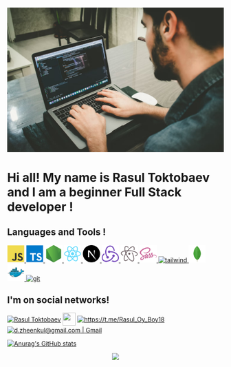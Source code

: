 ![Header](https://github.com/RasulToktobaev/RasulToktobaev/blob/main/header.png)

# Hi all! My name is Rasul Toktobaev and I am a beginner Full Stack developer !

## Languages and Tools !

<p>
  <a href="https://developer.mozilla.org/en-US/docs/Web/JavaScript" target="_blank" rel="noreferrer">
    <img src="https://raw.githubusercontent.com/devicons/devicon/master/icons/javascript/javascript-original.svg" alt="javascript" width="40" height="40" />
  </a>
  <a href="https://www.typescriptlang.org/" target="_blank" rel="noreferrer">
    <img src="https://raw.githubusercontent.com/devicons/devicon/master/icons/typescript/typescript-original.svg" alt="typescript" width="40" height="40" />
  </a>
    <a href="https://nodejs.org" target="_blank" rel="noreferrer">
    <img src="https://raw.githubusercontent.com/devicons/devicon/master/icons/nodejs/nodejs-original.svg" alt="nodejs" width="40" height="40" />
  </a>
  <a href="https://reactjs.org/" target="_blank" rel="noreferrer">
    <img src="https://raw.githubusercontent.com/devicons/devicon/master/icons/react/react-original.svg" alt="react" width="40" height="40" />
  </a>
  <a href="https://nextjs.org/" target="_blank" rel="noreferrer">
    <img src="https://raw.githubusercontent.com/devicons/devicon/master/icons/nextjs/nextjs-original.svg" alt="nextjs" width="40" height="40" />
  </a>
  <a href="https://redux.js.org" target="_blank" rel="noreferrer">
    <img src="https://raw.githubusercontent.com/devicons/devicon/master/icons/redux/redux-original.svg" alt="redux" width="40" height="40" />
  </a>
  <a href="https://jotai.org/docs/core/atom" target="_blank" rel="noreferrer">
    <img src="https://raw.githubusercontent.com/devicons/devicon/master/icons/atom/atom-original.svg" alt="redux" width="40" height="40" />
  </a>
  <a href="https://sass-lang.com" target="_blank" rel="noreferrer">
    <img src="https://raw.githubusercontent.com/devicons/devicon/master/icons/sass/sass-original.svg" alt="sass" width="40" height="40" />
  </a>
  <a href="https://tailwindcss.com/" target="_blank" rel="noreferrer">
    <img src="https://www.vectorlogo.zone/logos/tailwindcss/tailwindcss-icon.svg" alt="tailwind" width="40" height="40" />
  </a>
  <a href="https://www.mongodb.com/" target="_blank" rel="noreferrer">
    <img src="https://raw.githubusercontent.com/devicons/devicon/master/icons/mongodb/mongodb-original.svg" alt="mongodb" width="40" height="40" />
  </a>
  <a href="https://www.docker.com/" target="_blank" rel="noreferrer">
    <img src="https://raw.githubusercontent.com/devicons/devicon/master/icons/docker/docker-original.svg" alt="docker" width="40" height="40" />
  </a>
  <a href="https://git-scm.com/" target="_blank" rel="noreferrer">
    <img src="https://www.vectorlogo.zone/logos/git-scm/git-scm-icon.svg" alt="git" width="40" height="40" />
  </a>
</p>

##  I'm on social networks!

<p >
<a href="https://www.linkedin.com/in/%D1%80%D0%B0%D1%81%D1%83%D0%BB-%D1%82%D0%BE%D0%BA%D1%82%D0%BE%D0%B1%D0%B0%D0%B5%D0%B2-8981172b3/" target="blank"><img align="center" src="https://cdn-icons-png.flaticon.com/512/2504/2504923.png" alt="Rasul Toktobaev" height="30" width="30" /></a>
<a href="https://vk.com/rasul_18" target="blank"><img align="center" src="https://upload.wikimedia.org/wikipedia/commons/thumb/f/f3/VK_Compact_Logo_%282021-present%29.svg/2048px-VK_Compact_Logo_%282021-present%29.svg.png" alt="" height="30" width="30" /></a>
<a href="https://t.me/Rasul_Oy_Boy18" target="blank"><img align="center" src="https://cdn-icons-png.flaticon.com/512/2504/2504941.png" alt="https://t.me/Rasul_Oy_Boy18" | Telegram" height="30" width="30" /></a>
<a href="mailto:d.zheenkul@gmail.com" target="blank"><img align="center" src="https://rskrf.ru/upload/iblock/ebb/zim2ts876a4ithikdg9jf0vdp1qktgtm.png" alt="d.zheenkul@gmail.com | Gmail" height="30" width="30" /></a>
</p>

[![Anurag's GitHub stats](https://github-readme-stats.vercel.app/api?username=RasulToktobaev&show_icons=true&theme=tokyonight)](https://github.com/anuraghazra/github-readme-stats)


<p align="center">
  <a href="https://github.com/anuraghazra/github-readme-stats">
    <img src="https://github-readme-stats.vercel.app/api/top-langs/?username=RasulToktobaev&layout=pie&theme=dark&bg_color=FFD700&title_color=ffffff&text_color=ffffff">
  </a>
</p>
